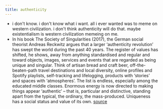 ```yaml
---
title: authenticity
---
```


- i don't know. i don't know what i want.
  all i ever wanted was to meme on western civilization.
  i don't think authenticity will do that. maybe existentialism is western civilization memeing on me.
- In his book The Society of Singularities (2017), the German social theorist Andreas Reckwitz argues that a larger ‘authenticity revolution’ has swept the world during the past 40 years. The register of values has shifted, he shows, away from anything standardised and regular and toward objects, images, services and events that are regarded as being unique and singular. Think of artisan bread and craft beer, off-the-beaten-path travel destinations and local diversity, online profiles and Spotify playlists, self-tracking and lifelogging, products with ‘stories’ and spaces with ‘atmospheres’. The list is endless, especially among the educated middle classes. Enormous energy is now directed to making things appear ‘authentic’ – that is, particular and distinctive, standing apart from the typical, the ordinary, the mass-produced. Uniqueness has a social status and value of its own.
  [source](https://psyche.co/ideas/when-your-authenticity-is-an-act-somethings-gone-wrong)